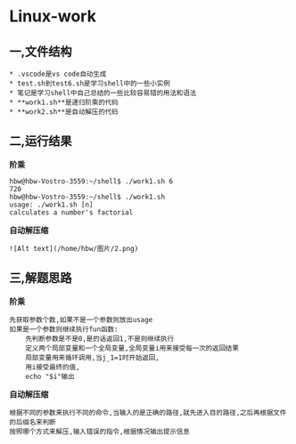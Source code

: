 # Linux-work

## 一,文件结构
    * .vscode是vs code自动生成
    * test.sh到test6.sh是学习shell中的一些小实例
    * 笔记是学习shell中自己总结的一些比较容易错的用法和语法
    * **work1.sh**是递归阶乘的代码
    * **work2.sh**是自动解压的代码

## 二,运行结果
**阶乘**

    hbw@hbw-Vostro-3559:~/shell$ ./work1.sh 6
    720
    hbw@hbw-Vostro-3559:~/shell$ ./work1.sh
    usage: ./work1.sh [n]
    calculates a number's factorial
**自动解压缩**

    ![Alt text](/home/hbw/图片/2.png)

## 三,解题思路
**阶乘**

    先获取参数个数,如果不是一个参数则放出usage
    如果是一个参数则继续执行fun函数:
        先判断参数是不是0,是的话返回1,不是则继续执行
        定义两个局部变量和一个全局变量,全局变量i用来接受每一次的返回结果
        局部变量用来循环调用,当j_1=1时开始返回,
        用i接受最终的值,
        echo "$i"输出
**自动解压缩**

    根据不同的参数来执行不同的命令,当输入的是正确的路径,就先进入目的路径,之后再根据文件的后缀名来判断
    按照哪个方式来解压,输入错误的指令,根据情况输出提示信息